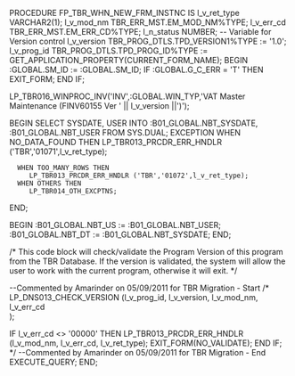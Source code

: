 PROCEDURE FP_TBR_WHN_NEW_FRM_INSTNC IS
   l_v_ret_type     VARCHAR2(1);
   l_v_mod_nm       TBR_ERR_MST.EM_MOD_NM%TYPE;
   l_v_err_cd       TBR_ERR_MST.EM_ERR_CD%TYPE;
   l_n_status       NUMBER;
   -- Variable for Version control
   l_v_version      TBR_PROG_DTLS.TPD_VERSION1%TYPE := '1.0';
   l_v_prog_id      TBR_PROG_DTLS.TPD_PROG_ID%TYPE := GET_APPLICATION_PROPERTY(CURRENT_FORM_NAME);
BEGIN
   :GLOBAL.SM_ID := :GLOBAL.SM_ID;
   IF :GLOBAL.G_C_ERR = 'T' THEN
      EXIT_FORM;
   END IF;

   LP_TBR016_WINPROC_INV('INV',:GLOBAL.WIN_TYP,'VAT Master Maintenance (FINV60155 Ver ' || l_v_version ||')'); 

   BEGIN
      SELECT  SYSDATE, 
              USER
      INTO    :B01_GLOBAL.NBT_SYSDATE, 
              :B01_GLOBAL.NBT_USER
      FROM    SYS.DUAL;
   EXCEPTION
      WHEN NO_DATA_FOUND THEN
         LP_TBR013_PRCDR_ERR_HNDLR ('TBR','01071',l_v_ret_type);

      WHEN TOO_MANY_ROWS THEN
         LP_TBR013_PRCDR_ERR_HNDLR ('TBR','01072',l_v_ret_type);
      WHEN OTHERS THEN
         LP_TBR014_OTH_EXCPTNS;
   END;

   BEGIN
      :B01_GLOBAL.NBT_US := :B01_GLOBAL.NBT_USER;
      :B01_GLOBAL.NBT_DT := :B01_GLOBAL.NBT_SYSDATE;
   END;

   /* This code block will check/validate the Program Version of this program from the TBR Database.
      If the version is validated, the system will allow the user to work with the current program,
      otherwise it will exit.
   */

   --Commented by Amarinder on 05/09/2011 for TBR Migration - Start
   /*
   LP_DNS013_CHECK_VERSION (l_v_prog_id,
                            l_v_version,
                            l_v_mod_nm,
                            l_v_err_cd  
                           );
                              
   IF l_v_err_cd <> '00000' THEN
      LP_TBR013_PRCDR_ERR_HNDLR (l_v_mod_nm, l_v_err_cd, l_v_ret_type);
      EXIT_FORM(NO_VALIDATE);
   END IF;
   */
   --Commented by Amarinder on 05/09/2011 for TBR Migration - End
   EXECUTE_QUERY;
END;
